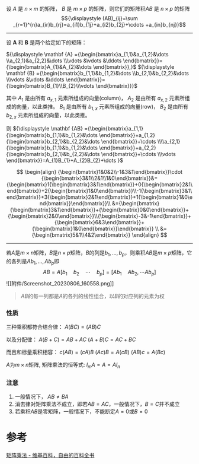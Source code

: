 
设 $A$ 是 ${\displaystyle n\times m}$ 的矩阵， $B$ 是 $m\times p$ 的矩阵，则它们的矩阵积$AB$ 是 $n\times p$ 的矩阵
$${\displaystyle (AB)_{ij}=\sum _{r=1}^{n}a_{ir}b_{rj}=a_{i1}b_{1j}+a_{i2}b_{2j}+\cdots +a_{in}b_{nj}}$$

---

设 $\mathbf{A}$ 和 $\mathbf {B}$ 是两个给定如下的矩阵：

${\displaystyle \mathbf {A} ={\begin{bmatrix}a_{1,1}&a_{1,2}&\dots \\a_{2,1}&a_{2,2}&\dots \\\vdots &\vdots &\ddots \end{bmatrix}}={\begin{bmatrix}A_{1}&A_{2}&\dots \end{bmatrix}},}$  ${\displaystyle \mathbf {B} ={\begin{bmatrix}b_{1,1}&b_{1,2}&\dots \\b_{2,1}&b_{2,2}&\dots \\\vdots &\vdots &\ddots \end{bmatrix}}={\begin{bmatrix}B_{1}\\B_{2}\\\vdots \end{bmatrix}}}$ 

其中
$A_{1}$ 是由所有 ${\displaystyle a_{x,1}}$ 元素所组成的向量(column)， $A_{2}$ 是由所有 ${\displaystyle a_{x,2}}$ 元素所组成的向量，以此类推。
$B_{1}$ 是由所有 ${\displaystyle b_{1,x}}$ 元素所组成的向量(row)， $B_{2}$ 是由所有 ${\displaystyle b_{2,x}}$ 元素所组成的向量，以此类推。

则
${\displaystyle \mathbf {AB} ={\begin{bmatrix}a_{1,1}{\begin{bmatrix}b_{1,1}&b_{1,2}&\dots \end{bmatrix}}+a_{1,2}{\begin{bmatrix}b_{2,1}&b_{2,2}&\dots \end{bmatrix}}+\cdots \\\\a_{2,1}{\begin{bmatrix}b_{1,1}&b_{1,2}&\dots \end{bmatrix}}+a_{2,2}{\begin{bmatrix}b_{2,1}&b_{2,2}&\dots \end{bmatrix}}+\cdots \\\vdots \end{bmatrix}}=A_{1}B_{1}+A_{2}B_{2}+\dots }$

$$
\begin{align}
{\begin{bmatrix}1&0&2\\-1&3&1\end{bmatrix}}\cdot {\begin{bmatrix}3&1\\2&1\\1&0\end{bmatrix}}&={\begin{bmatrix}1{\begin{bmatrix}3&1\end{bmatrix}}+0{\begin{bmatrix}2&1\end{bmatrix}}+2{\begin{bmatrix}1&0\end{bmatrix}}\\-1{\begin{bmatrix}3&1\end{bmatrix}}+3{\begin{bmatrix}2&1\end{bmatrix}}+1{\begin{bmatrix}1&0\end{bmatrix}}\end{bmatrix}}\\
&={\begin{bmatrix}{\begin{bmatrix}3&1\end{bmatrix}}+{\begin{bmatrix}0&0\end{bmatrix}}+{\begin{bmatrix}2&0\end{bmatrix}}\\{\begin{bmatrix}-3&-1\end{bmatrix}}+{\begin{bmatrix}6&3\end{bmatrix}}+{\begin{bmatrix}1&0\end{bmatrix}}\end{bmatrix}} \\
&={\begin{bmatrix}5&1\\4&2\end{bmatrix}}
\end{align}
$$

---
若$A$是$m×n$矩阵，$B$是$n×p$矩阵，$B$的列是$b_{1},\dots,b_p$，则乘积$AB$是$m×p$矩阵，它的各列是$Ab_{1},\dots,Ab_p$即$$AB=A[b_1\quad b_2\quad\cdots\quad b_p]=[Ab_1\quad Ab_2,\cdots Ab_p]$$
![[附件/Screenshot_20230806_160558.png]]

> $AB$的每一列都是$A$的各列的线性组合，以$B$的对应列的元素为权

### 性质
三种乘积都符合结合律：
${\displaystyle A(BC)=(AB)C}$ 

以及分配律：
${\displaystyle A(B+C)=AB+AC}$ 
${\displaystyle (A+B)C=AC+BC}$ 

而且和标量乘积相容：
${\displaystyle c(AB)=(cA)B}$ 
${\displaystyle (Ac)B=A(cB)}$ 
${\displaystyle (AB)c=A(Bc)}$

$A$为$m\times n$矩阵, 矩阵乘法的恒等式:
$I_mA=A=AI_n$

### 注意
1. 一般情况下， $AB≠BA$
2. 消去律对矩阵乘法不成立，即若$AB=AC$，一般情况下，$B=C$并不成立
3. 若乘积$AB$是零矩阵，一般情况下，不能断定$A=0$或$B=0$

# 参考
[矩阵乘法 - 维基百科，自由的百科全书](https://zh.wikipedia.org/wiki/%E7%9F%A9%E9%99%A3%E4%B9%98%E6%B3%95)
